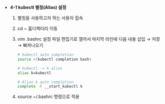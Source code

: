 - **4-1 kubectl 별칭(Alias) 설정**
    1. 별칭을 사용하고자 하는 사용자 접속
    2. cd ~ 홈디렉터리 이동
    3. vim .bashrc 설정 파일 편집기로 열어서 마지막 라인에 다음 내용 삽입 → 저장 → 빠져나오기
        
        ```bash
        # kubectl auto completion
        source <(kubectl completion bash)
        
        # kubectl -> k alias
        alias k=kubectl
        
        # Alias k auto completion
        complete -F __start_kubectl k
        ```
        
    4. source ~/.bashrc 명령으로 적용
